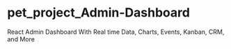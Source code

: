 # pet_project_Admin-Dashboard
React Admin Dashboard With Real time Data, Charts, Events, Kanban, CRM, and More
